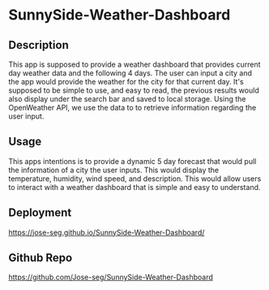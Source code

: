 # SunnySide-Weather-Dashboard

## Description 
This app is supposed to provide a weather dashboard that provides current day weather data and the following 4 days. The user can input a city
and the app would provide the weather for the city for that current day. It's supposed to be simple to use, and easy to read, the previous results would also display under the search bar and saved to local storage. Using the OpenWeather API, we use the data to to retrieve information regarding the user input.

## Usage 
This apps intentions is to provide a dynamic 5 day forecast that would pull the information of a city the user inputs. This would display
the temperature, humidity, wind speed, and description. This would allow users to interact with a weather dashboard that is simple and easy to understand. 

## Deployment
https://jose-seg.github.io/SunnySide-Weather-Dashboard/
## Github Repo
https://github.com/Jose-seg/SunnySide-Weather-Dashboard